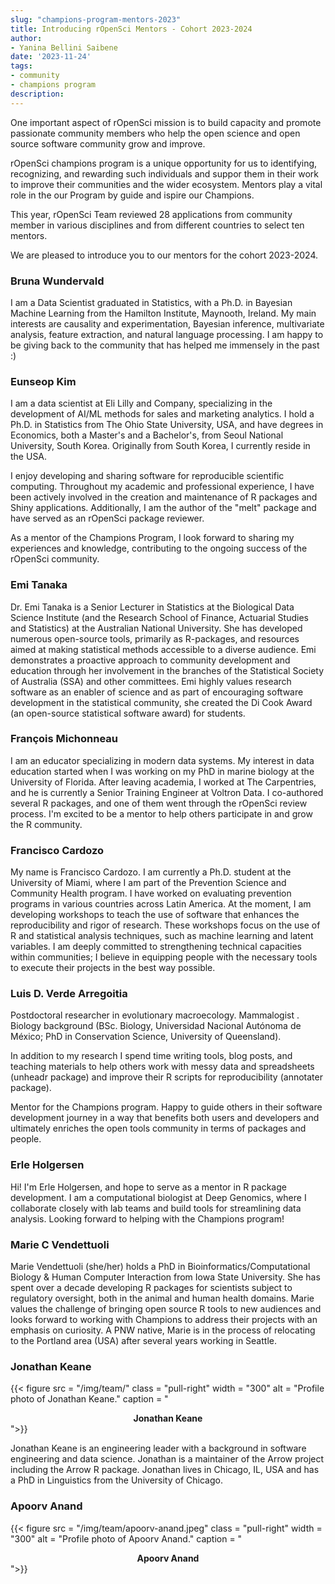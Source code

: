 ```yaml
---
slug: "champions-program-mentors-2023"
title: Introducing rOpenSci Mentors - Cohort 2023-2024
author:
- Yanina Bellini Saibene
date: '2023-11-24'
tags:
- community
- champions program
description: 
---
```


One important aspect of rOpenSci mission is to build capacity and promote passionate community members who help the open science and open source software community grow and improve. 

rOpenSci champions program is a unique opportunity for us to identifying, recognizing, and rewarding such individuals and suppor them in their work to improve their communities and the wider ecosystem.  Mentors play a vital role in the our Program by guide and ispire our Champions. 

This year, rOpenSci Team reviewed 28 applications from community member in various disciplines and from different countries to select ten mentors.

We are pleased to introduce you to our mentors for the cohort 2023-2024.

### Bruna Wundervald

I am a Data Scientist graduated in Statistics, with a Ph.D. in Bayesian Machine Learning from the Hamilton Institute, Maynooth, Ireland. My main interests are causality and experimentation, Bayesian inference, multivariate analysis, feature extraction, and natural language processing. I am happy to be giving back to the community that has helped me immensely in the past :) 

### Eunseop Kim

I am a data scientist at Eli Lilly and Company, specializing in the development of AI/ML methods for sales and marketing analytics. I hold a Ph.D. in Statistics from The Ohio State University, USA, and have degrees in Economics, both a Master's and a Bachelor's, from Seoul National University, South Korea. Originally from South Korea, I currently reside in the USA.

I enjoy developing and sharing software for reproducible scientific computing. Throughout my academic and professional experience, I have been actively involved in the creation and maintenance of R packages and Shiny applications. Additionally, I am the author of the "melt" package and have served as an rOpenSci package reviewer.

As a mentor of the Champions Program, I look forward to sharing my experiences and knowledge, contributing to the ongoing success of the rOpenSci community.


### Emi Tanaka

Dr. Emi Tanaka is a Senior Lecturer in Statistics at the Biological Data Science Institute (and the Research School of Finance, Actuarial Studies and Statistics) at the Australian National University. She has developed numerous open-source tools, primarily as R-packages, and resources aimed at making statistical methods accessible to a diverse audience. Emi demonstrates a proactive approach to community development and education through her involvement in the branches of the Statistical Society of Australia (SSA) and other committees. Emi highly values research software as an enabler of science and as part of encouraging software development in the statistical community, she created the Di Cook Award (an open-source statistical software award) for students.

### François Michonneau

I am an educator specializing in modern data systems. My interest in data education started when I was working on my PhD in marine biology at the University of Florida. After leaving academia, I worked at The Carpentries, and he is currently a Senior Training Engineer at Voltron Data. I co-authored several R packages, and one of them went through the rOpenSci review process. I'm excited to be a mentor to help others participate in and grow the R community.

### Francisco Cardozo

My name is Francisco Cardozo. I am currently a Ph.D. student at the University of Miami, where I am part of the Prevention Science and Community Health program. I have worked on evaluating prevention programs in various countries across Latin America. At the moment, I am developing workshops to teach the use of software that enhances the reproducibility and rigor of research. These workshops focus on the use of R and statistical analysis techniques, such as machine learning and latent variables. I am deeply committed to strengthening technical capacities within communities; I believe in equipping people with the necessary tools to execute their projects in the best way possible.

### Luis D. Verde Arregoitia	

Postdoctoral researcher in evolutionary macroecology. 
Mammalogist . Biology background (BSc. Biology, Universidad Nacional Autónoma de México; PhD in Conservation Science, University of Queensland).

In addition to my research I spend time writing tools, blog posts, and teaching materials to help others work with messy data and spreadsheets (unheadr package) and improve their R scripts for reproducibility (annotater package).

Mentor for the Champions program. Happy to guide others in their software development journey in a way that benefits both users and developers and ultimately enriches the open tools community in terms of packages and people.  

### Erle Holgersen

Hi! I'm Erle Holgersen, and hope to serve as a mentor in R package development. I am a computational biologist at Deep Genomics, where I collaborate closely with lab teams and build tools for streamlining data analysis. Looking forward to helping with the Champions program!

### Marie C Vendettuoli	

Marie Vendettuoli (she/her) holds a PhD in Bioinformatics/Computational Biology & Human Computer Interaction from Iowa State University. She has spent over a decade developing R packages for scientists subject to regulatory oversight, both in the animal and human health domains. Marie values the challenge of bringing open source R tools to new audiences and looks forward to working with Champions to address their projects with an emphasis on curiosity. A PNW native, Marie is in the process of relocating to the Portland area (USA) after several years working in Seattle.	

### Jonathan Keane
{{< figure src = "/img/team/" class = "pull-right" width = "300" alt = "Profile photo of Jonathan Keane." caption = "<center><strong>Jonathan Keane</strong></center>">}}

Jonathan Keane is an engineering leader with a background in software
engineering and data science. Jonathan is a maintainer of the Arrow project including the Arrow R package. Jonathan lives in Chicago, IL, USA and has a PhD in Linguistics from the University of Chicago. 

### Apoorv Anand

{{< figure src = "/img/team/apoorv-anand.jpeg" class = "pull-right" width = "300" alt = "Profile photo of Apoorv Anand." caption = "<center><strong>Apoorv Anand</strong></center>">}}
